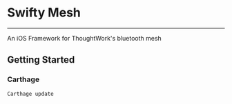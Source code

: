 # Swifty Mesh
----
An iOS Framework for ThoughtWork's bluetooth mesh

## Getting Started

### Carthage 
`Carthage update`
